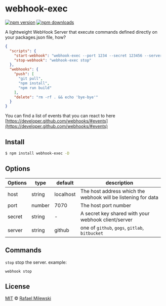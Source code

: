 # webhook-exec

[![npm version](https://badge.fury.io/js/webhook-exec.svg)](https://badge.fury.io/js/webhook-exec)
[![npm downloads](https://img.shields.io/npm/dm/webhook-exec.svg)](https://www.npmjs.com/package/webhook-exec)

A lightweight WebHook Server that execute commands defined directly on your packages.json file, how?

```json
{
  "scripts": {
    "start-webhook": "webhook-exec --port 1234 --secret 123456 --server gogs",
    "stop-webhook": "webhook-exec stop"
  },
  "webhooks": {
    "push": [
      "git pull",
      "npm install",
      "npm run build"
    ],
    "delete": "rm -rf . && echo 'bye-bye'"
  }
}
```

You can find a list of events that you can react to here [https://developer.github.com/webhooks/#events](https://developer.github.com/webhooks/#events)

## Install

```bash
$ npm install webhook-exec -D
```

## Options

| Options | type   | default   | description                                                   |
|---------|--------|-----------|---------------------------------------------------------------|
| host    | string | localhost | The host address which the webhook will be listening for data |
| port    | number | 7070      | The host port number                                          |
| secret  | string | -         | A secret key shared with your webhook client/server           |
| server  | string | github    | one of `github`, `gogs`, `gitlab`, `bitbucket`                |

## Commands

`stop` stop the server. example:

```
webhook stop
```

## License 

[MIT](LICENSE) © [Rafael Milewski](https://rafael-milewski.com?github=readme)

